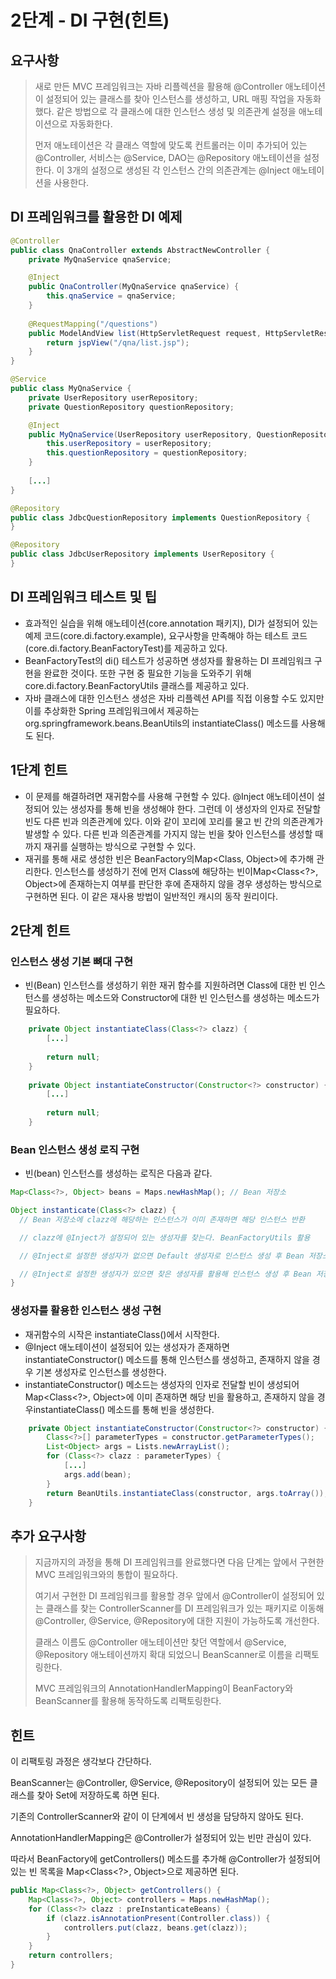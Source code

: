 # 2단계 - DI 구현(힌트)

## 요구사항
> 새로 만든 MVC 프레임워크는 자바 리플렉션을 활용해 @Controller 애노테이션이 설정되어 있는 클래스를 찾아 인스턴스를 생성하고, URL 매핑 작업을 자동화했다. 같은 방법으로 각 클래스에 대한 인스턴스 생성 및 의존관계 설정을 애노테이션으로 자동화한다. 
>
> 먼저 애노테이션은 각 클래스 역할에 맞도록 컨트롤러는 이미 추가되어 있는 @Controller, 서비스는 @Service, DAO는 @Repository 애노테이션을 설정한다. 이 3개의 설정으로 생성된 각 인스턴스 간의 의존관계는 @Inject 애노테이션을 사용한다.

## DI 프레임워크를 활용한 DI 예제
```java
@Controller
public class QnaController extends AbstractNewController {
    private MyQnaService qnaService;

    @Inject
    public QnaController(MyQnaService qnaService) {
        this.qnaService = qnaService;
    }
    
    @RequestMapping("/questions")
    public ModelAndView list(HttpServletRequest request, HttpServletResponse response) throws Exception {
        return jspView("/qna/list.jsp");
    }
}
```

```java
@Service
public class MyQnaService {
    private UserRepository userRepository;
    private QuestionRepository questionRepository;

    @Inject
    public MyQnaService(UserRepository userRepository, QuestionRepository questionRepository) {
        this.userRepository = userRepository;
        this.questionRepository = questionRepository;
    }
    
    [...]
}
```

```java
@Repository
public class JdbcQuestionRepository implements QuestionRepository {
}

@Repository
public class JdbcUserRepository implements UserRepository {
}
```

## DI 프레임워크 테스트 및 팁
* 효과적인 실습을 위해 애노테이션(core.annotation 패키지), DI가 설정되어 있는 예제 코드(core.di.factory.example), 요구사항을 만족해야 하는 테스트 코드(core.di.factory.BeanFactoryTest)를 제공하고 있다.
* BeanFactoryTest의 di() 테스트가 성공하면 생성자를 활용하는 DI 프레임워크 구현을 완료한 것이다. 또한 구현 중 필요한 기능을 도와주기 위해 core.di.factory.BeanFactoryUtils 클래스를 제공하고 있다.
* 자바 클래스에 대한 인스턴스 생성은 자바 리플렉션 API를 직접 이용할 수도 있지만 이를 추상화한 Spring 프레임워크에서 제공하는org.springframework.beans.BeanUtils의 instantiateClass() 메소드를 사용해도 된다.

## 1단계 힌트
* 이 문제를 해결하려면 재귀함수를 사용해 구현할 수 있다. @Inject 애노테이션이 설정되어 있는 생성자를 통해 빈을 생성해야 한다. 그런데 이 생성자의 인자로 전달할 빈도 다른 빈과 의존관계에 있다. 이와 같이 꼬리에 꼬리를 물고 빈 간의 의존관계가 발생할 수 있다. 다른 빈과 의존관계를 가지지 않는 빈을 찾아 인스턴스를 생성할 때까지 재귀를 실행하는 방식으로 구현할 수 있다.
* 재귀를 통해 새로 생성한 빈은 BeanFactory의Map<Class, Object>에 추가해 관리한다. 인스턴스를 생성하기 전에 먼저 Class에 해당하는 빈이Map<Class<?>, Object>에 존재하는지 여부를 판단한 후에 존재하지 않을 경우 생성하는 방식으로 구현하면 된다. 이 같은 재사용 방법이 일반적인 캐시의 동작 원리이다.

## 2단계 힌트

### 인스턴스 생성 기본 뼈대 구현
* 빈(Bean) 인스턴스를 생성하기 위한 재귀 함수를 지원하려면 Class에 대한 빈 인스턴스를 생성하는 메소드와 Constructor에 대한 빈 인스턴스를 생성하는 메소드가 필요하다.
```java
    private Object instantiateClass(Class<?> clazz) {
        [...]
 
        return null;
    }
 
    private Object instantiateConstructor(Constructor<?> constructor) {
        [...]
 
        return null;
    }
```
### Bean 인스턴스 생성 로직 구현
* 빈(bean) 인스턴스를 생성하는 로직은 다음과 같다.

```java
Map<Class<?>, Object> beans = Maps.newHashMap(); // Bean 저장소

Object instanticate(Class<?> clazz) {
  // Bean 저장소에 clazz에 해당하는 인스턴스가 이미 존재하면 해당 인스턴스 반환

  // clazz에 @Inject가 설정되어 있는 생성자를 찾는다. BeanFactoryUtils 활용

  // @Inject로 설정한 생성자가 없으면 Default 생성자로 인스턴스 생성 후 Bean 저장소에 추가 후 반환

  // @Inject로 설정한 생성자가 있으면 찾은 생성자를 활용해 인스턴스 생성 후 Bean 저장소에 추가 후 반환
}
```

### 생성자를 활용한 인스턴스 생성 구현
* 재귀함수의 시작은 instantiateClass()에서 시작한다. 
* @Inject 애노테이션이 설정되어 있는 생성자가 존재하면 instantiateConstructor() 메소드를 통해 인스턴스를 생성하고, 존재하지 않을 경우 기본 생성자로 인스턴스를 생성한다.
* instantiateConstructor() 메소드는 생성자의 인자로 전달할 빈이 생성되어 Map<Class<?>, Object>에 이미 존재하면 해당 빈을 활용하고, 존재하지 않을 경우instantiateClass() 메소드를 통해 빈을 생성한다.

```java
    private Object instantiateConstructor(Constructor<?> constructor) {
        Class<?>[] parameterTypes = constructor.getParameterTypes();
        List<Object> args = Lists.newArrayList();
        for (Class<?> clazz : parameterTypes) {
            [...]
            args.add(bean);
        }
        return BeanUtils.instantiateClass(constructor, args.toArray());
    }
```

## 추가 요구사항
> 지금까지의 과정을 통해 DI 프레임워크를 완료했다면 다음 단계는 앞에서 구현한 MVC 프레임워크와의 통합이 필요하다. 
>
> 여기서 구현한 DI 프레임워크를 활용할 경우 앞에서 @Controller이 설정되어 있는 클래스를 찾는 ControllerScanner를 DI 프레임워크가 있는 패키지로 이동해 @Controller, @Service, @Repository에 대한 지원이 가능하도록 개선한다.
>
> 클래스 이름도 @Controller 애노테이션만 찾던 역할에서 @Service, @Repository 애노테이션까지 확대 되었으니 BeanScanner로 이름을 리팩토링한다.
>
> MVC 프레임워크의 AnnotationHandlerMapping이 BeanFactory와 BeanScanner를 활용해 동작하도록 리팩토링한다.

## 힌트
이 리팩토링 과정은 생각보다 간단하다. 

BeanScanner는 @Controller, @Service, @Repository이 설정되어 있는 모든 클래스를 찾아 Set에 저장하도록 하면 된다. 

기존의 ControllerScanner와 같이 이 단계에서 빈 생성을 담당하지 않아도 된다. 

AnnotationHandlerMapping은 @Controller가 설정되어 있는 빈만 관심이 있다. 

따라서 BeanFactory에 getControllers() 메소드를 추가해 @Controller가 설정되어 있는 빈 목록을 Map<Class<?>, Object>으로 제공하면 된다.

```java
public Map<Class<?>, Object> getControllers() {
    Map<Class<?>, Object> controllers = Maps.newHashMap();
    for (Class<?> clazz : preInstanticateBeans) {
        if (clazz.isAnnotationPresent(Controller.class)) {
            controllers.put(clazz, beans.get(clazz));
        }
    }
    return controllers;
}
```